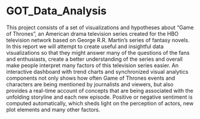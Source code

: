 # GOT_Data_Analysis
This project consists of a set of visualizations and hypotheses about “Game of Thrones”, an American drama television series created for the HBO television network based on George R.R. Martin’s series of fantasy novels. In this report we will attempt to create useful and insightful data visualizations so that they might answer many of the questions of the fans and enthusiasts, create a better understanding of the series and overall make people interpret many factors of this television series easier. An interactive dashboard with trend charts and synchronized visual analytics components not only shows how often Game of Thrones events and characters are being mentioned by journalists and viewers, but also provides a real-time account of concepts that are being associated with the unfolding storyline and each new episode. Positive or negative sentiment is computed automatically, which sheds light on the perception of actors, new plot elements and many other factors.
